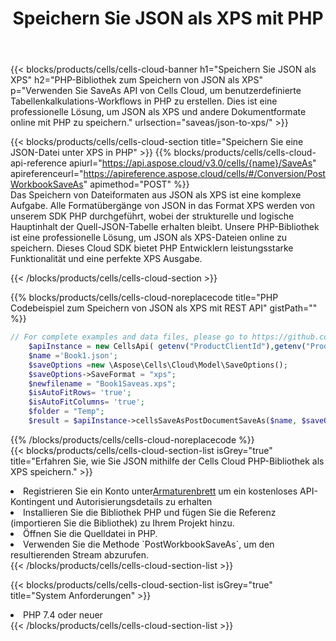 ﻿---
title:  Speichern Sie JSON als XPS mit PHP
description:  Verwendung des Aspose.Cells Cloud SDK für PHP zum Speichern der JSON-Formatdatei als XPS-Formatdatei.
kwords: Excel, Save JSON as XPS, REST, PHP
howto: How to save JSON as XPS using Aspose.Cells Cloud PHP library.
---
{{< blocks/products/cells/cells-cloud-banner h1="Speichern Sie JSON als XPS" h2="PHP-Bibliothek zum Speichern von JSON als XPS" p="Verwenden Sie SaveAs API von Cells Cloud, um benutzerdefinierte Tabellenkalkulations-Workflows in PHP zu erstellen. Dies ist eine professionelle Lösung, um JSON als XPS und andere Dokumentformate online mit PHP zu speichern." urlsection="saveas/json-to-xps/" >}}

{{< blocks/products/cells/cells-cloud-section title="Speichern Sie eine JSON-Datei unter XPS in PHP" >}}
{{% blocks/products/cells/cells-cloud-api-reference apiurl="https://api.aspose.cloud/v3.0/cells/{name}/SaveAs" apireferenceurl="https://apireference.aspose.cloud/cells/#/Conversion/PostWorkbookSaveAs" apimethod="POST" %}}
<br/>
Das Speichern von Dateiformaten aus JSON als XPS ist eine komplexe Aufgabe. Alle Formatübergänge von JSON in das Format XPS werden von unserem SDK PHP durchgeführt, wobei der strukturelle und logische Hauptinhalt der Quell-JSON-Tabelle erhalten bleibt. Unsere PHP-Bibliothek ist eine professionelle Lösung, um JSON als XPS-Dateien online zu speichern. Dieses Cloud SDK bietet PHP Entwicklern leistungsstarke Funktionalität und eine perfekte XPS Ausgabe.

{{< /blocks/products/cells/cells-cloud-section >}}

{{% blocks/products/cells/cells-cloud-noreplacecode title="PHP Codebeispiel zum Speichern von JSON als XPS mit REST API" gistPath="" %}}
  
```php
// For complete examples and data files, please go to https://github.com/aspose-cells-cloud/aspose-cells-cloud-php/
    $apiInstance = new CellsApi( getenv("ProductClientId"),getenv("ProductClientSecret") );
    $name ='Book1.json';
    $saveOptions =new \Aspose\Cells\Cloud\Model\SaveOptions();
    $saveOptions->SaveFormat = "xps";
    $newfilename = "Book1Saveas.xps";
    $isAutoFitRows= 'true';
    $isAutoFitColumns= 'true';
    $folder = "Temp";
    $result = $apiInstance->cellsSaveAsPostDocumentSaveAs($name, $saveOptions, $newfilename,$isAutoFitRows, $isAutoFitColumns, $folder);
```
  
{{% /blocks/products/cells/cells-cloud-noreplacecode %}}
<br/>
{{< blocks/products/cells/cells-cloud-section-list isGrey="true" title="Erfahren Sie, wie Sie JSON mithilfe der Cells Cloud PHP-Bibliothek als XPS speichern." >}}
<li> Registrieren Sie ein Konto unter<a href="https://dashboard.aspose.cloud/">Armaturenbrett</a> um ein kostenloses API-Kontingent und Autorisierungsdetails zu erhalten</li>
<li>Installieren Sie die Bibliothek PHP und fügen Sie die Referenz (importieren Sie die Bibliothek) zu Ihrem Projekt hinzu.</li>
<li>Öffnen Sie die Quelldatei in PHP.</li>
<li>Verwenden Sie die Methode `PostWorkbookSaveAs`, um den resultierenden Stream abzurufen.</li>
{{< /blocks/products/cells/cells-cloud-section-list >}}

{{< blocks/products/cells/cells-cloud-section-list isGrey="true" title="System Anforderungen" >}}
<li>PHP 7.4 oder neuer</li>
{{< /blocks/products/cells/cells-cloud-section-list >}}
